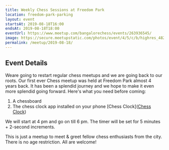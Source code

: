 ```yaml
---
title: Weekly Chess Sessions at Freedom Park
location: freedom-park-parking
layout: event
startsAt: 2019-08-18T16:00
endsAt: 2019-08-18T18:00
eventUrl: https://www.meetup.com/bangalorechess/events/263936545/
image: https://secure.meetupstatic.com/photos/event/4/5/c/b/highres_482177867.jpeg
permalink: /meetup/2019-08-18/
---
```

## Event Details
Weare going to restart regular chess meetups and we are going back to our roots. Our first ever Chess meetup was held at Freedom Park almost 4 years back. It has been a splendid journey and we hope to make it even more splendid going forward.
Here's what you need before coming:
1. A chessboard
1. The chess clock app installed on your phone
[Chess Clock]([Chess Clock](https://play.google.com/store/apps/details?id=com.chess.clock))

We will start at 4 pm and go on till 6 pm. The timer will be set for 5 minutes + 2-second increments.

This is just a meetup to meet & greet fellow chess enthusiasts from the city. There is no age restriction. All are welcome!


